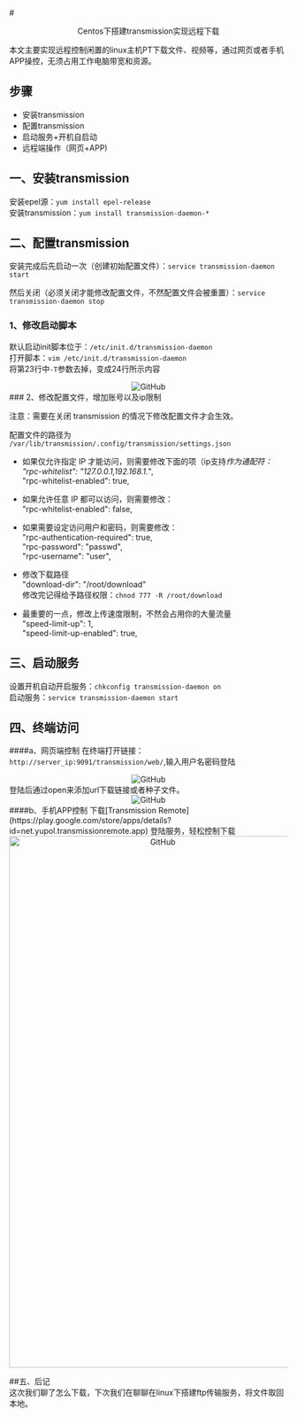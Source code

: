 #<center>Centos下搭建transmission实现远程下载</center>  

本文主要实现远程控制闲置的linux主机PT下载文件、视频等，通过网页或者手机APP操控，无须占用工作电脑带宽和资源。

## 步骤  
- 安装transmission
- 配置transmission
- 启动服务+开机自启动
- 远程端操作（网页+APP)  

## 一、安装transmission  
安装epel源：`yum install epel-release`  
安装transmission：`yum install transmission-daemon-*`
## 二、配置transmission
安装完成后先启动一次（创建初始配置文件）：`service transmission-daemon start`  

然后关闭（必须关闭才能修改配置文件，不然配置文件会被重置）：`service transmission-daemon stop`  
### 1、修改启动脚本  
默认启动init脚本位于：`/etc/init.d/transmission-daemon`  
打开脚本：`vim /etc/init.d/transmission-daemon`  
将第23行中`-T`参数去掉，变成24行所示内容  
<center><img src="https://github.com/mokundong/blogfiles/blob/master/20180424/%E5%9B%BE1.png?raw=true" alt="GitHub" title="GitHub,Social Coding"  /></center>  
### 2、修改配置文件，增加账号以及ip限制

注意：需要在关闭 transmission 的情况下修改配置文件才会生效。

配置文件的路径为 `/var/lib/transmission/.config/transmission/settings.json`

- 如果仅允许指定 IP 才能访问，则需要修改下面的项（ip支持*作为通配符：  
"rpc-whitelist": "127.0.0.1,192.168.1.*",  
"rpc-whitelist-enabled": true,  

- 如果允许任意 IP 都可以访问，则需要修改：  
"rpc-whitelist-enabled": false,  

- 如果需要设定访问用户和密码，则需要修改：  
"rpc-authentication-required": true,  
"rpc-password": "passwd",  
"rpc-username": "user",
- 修改下载路径  
"download-dir": "/root/download"  
修改完记得给予路径权限：`chnod 777 -R /root/download`  

- 最重要的一点，修改上传速度限制，不然会占用你的大量流量  
"speed-limit-up": 1,  
"speed-limit-up-enabled": true,  


## 三、启动服务  
设置开机自动开启服务：`chkconfig transmission-daemon on`    
启动服务：`service transmission-daemon start`   
## 四、终端访问  
####a、网页端控制
在终端打开链接：`http://server_ip:9091/transmission/web/`,输入用户名密码登陆  
<center><img src="https://github.com/mokundong/blogfiles/blob/master/20180424/%E5%9B%BE2.png?raw=true" alt="GitHub" title="GitHub,Social Coding"  /></center>  
登陆后通过open来添加url下载链接或者种子文件。  
<center><img src="https://github.com/mokundong/blogfiles/blob/master/20180424/%E5%9B%BE3.png?raw=true" alt="GitHub" title="GitHub,Social Coding"  /></center>  
####b、手机APP控制  
下载[Transmission Remote](https://play.google.com/store/apps/details?id=net.yupol.transmissionremote.app)  登陆服务，轻松控制下载  

<center><img src="https://github.com/mokundong/blogfiles/blob/master/20180424/%E5%9B%BE4.jpg?raw=true" alt="GitHub" title="GitHub,Social Coding"  width="540" height="960"/></center>   

##五、后记  
这次我们聊了怎么下载，下次我们在聊聊在linux下搭建ftp传输服务，将文件取回本地。